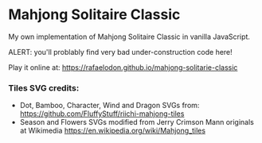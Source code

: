 # Mahjong Solitaire Classic

My own implementation of Mahjong Solitaire Classic in vanilla JavaScript.

ALERT: you'll problably find very bad under-construction code here!

Play it online at: https://rafaelodon.github.io/mahjong-solitarie-classic

### Tiles SVG credits: 
- Dot, Bamboo, Character, Wind and Dragon SVGs from: https://github.com/FluffyStuff/riichi-mahjong-tiles
- Season and Flowers SVGs modified from Jerry Crimson Mann originals at Wikimedia https://en.wikipedia.org/wiki/Mahjong_tiles